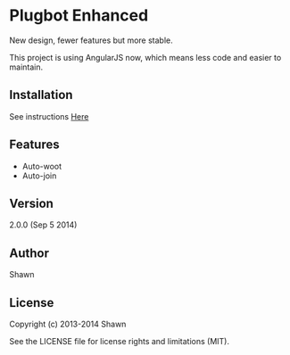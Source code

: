 # Plugbot Enhanced

New design, fewer features but more stable.

This project is using AngularJS now, which means less code and easier to maintain.

## Installation

See instructions [Here](http://ebola777.github.io/)

## Features

- Auto-woot
- Auto-join

## Version

2.0.0 (Sep 5 2014)

## Author

Shawn

## License

Copyright (c) 2013-2014  Shawn

See the LICENSE file for license rights and limitations (MIT).
